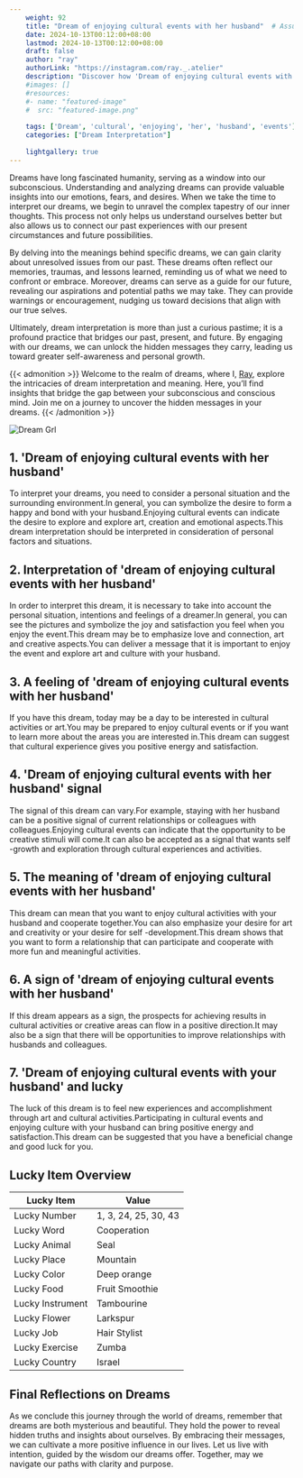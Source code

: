 ```yaml
---
    weight: 92
    title: "Dream of enjoying cultural events with her husband"  # Assuming 'title' column exists
    date: 2024-10-13T00:12:00+08:00
    lastmod: 2024-10-13T00:12:00+08:00
    draft: false
    author: "ray"
    authorLink: "https://instagram.com/ray._.atelier"
    description: "Discover how 'Dream of enjoying cultural events with her husband' can interpret your future and uncover its significant meanings in your life."
    #images: []
    #resources:
    #- name: "featured-image"
    #  src: "featured-image.png"
    
    tags: ['Dream', 'cultural', 'enjoying', 'her', 'husband', 'events']
    categories: ["Dream Interpretation"]
    
    lightgallery: true
---
```

    
Dreams have long fascinated humanity, serving as a window into our subconscious. Understanding and analyzing dreams can provide valuable insights into our emotions, fears, and desires. When we take the time to interpret our dreams, we begin to unravel the complex tapestry of our inner thoughts. This process not only helps us understand ourselves better but also allows us to connect our past experiences with our present circumstances and future possibilities.

By delving into the meanings behind specific dreams, we can gain clarity about unresolved issues from our past. These dreams often reflect our memories, traumas, and lessons learned, reminding us of what we need to confront or embrace. Moreover, dreams can serve as a guide for our future, revealing our aspirations and potential paths we may take. They can provide warnings or encouragement, nudging us toward decisions that align with our true selves.

Ultimately, dream interpretation is more than just a curious pastime; it is a profound practice that bridges our past, present, and future. By engaging with our dreams, we can unlock the hidden messages they carry, leading us toward greater self-awareness and personal growth.

{{< admonition >}}
Welcome to the realm of dreams, where I, [Ray](https://instagram.com/ray._.atelier), explore the intricacies of dream interpretation and meaning. Here, you’ll find insights that bridge the gap between your subconscious and conscious mind. Join me on a journey to uncover the hidden messages in your dreams.
{{< /admonition >}}

![Dream Grl](https://cdn.pixabay.com/photo/2017/11/02/03/35/gothic-2910057_1280.jpg "Dream Grl")

## 1. 'Dream of enjoying cultural events with her husband'
To interpret your dreams, you need to consider a personal situation and the surrounding environment.In general, you can symbolize the desire to form a happy and bond with your husband.Enjoying cultural events can indicate the desire to explore and explore art, creation and emotional aspects.This dream interpretation should be interpreted in consideration of personal factors and situations.

## 2. Interpretation of 'dream of enjoying cultural events with her husband'
In order to interpret this dream, it is necessary to take into account the personal situation, intentions and feelings of a dreamer.In general, you can see the pictures and symbolize the joy and satisfaction you feel when you enjoy the event.This dream may be to emphasize love and connection, art and creative aspects.You can deliver a message that it is important to enjoy the event and explore art and culture with your husband.

## 3. A feeling of 'dream of enjoying cultural events with her husband'
If you have this dream, today may be a day to be interested in cultural activities or art.You may be prepared to enjoy cultural events or if you want to learn more about the areas you are interested in.This dream can suggest that cultural experience gives you positive energy and satisfaction.

## 4. 'Dream of enjoying cultural events with her husband' signal
The signal of this dream can vary.For example, staying with her husband can be a positive signal of current relationships or colleagues with colleagues.Enjoying cultural events can indicate that the opportunity to be creative stimuli will come.It can also be accepted as a signal that wants self -growth and exploration through cultural experiences and activities.

## 5. The meaning of 'dream of enjoying cultural events with her husband'
This dream can mean that you want to enjoy cultural activities with your husband and cooperate together.You can also emphasize your desire for art and creativity or your desire for self -development.This dream shows that you want to form a relationship that can participate and cooperate with more fun and meaningful activities.

## 6. A sign of 'dream of enjoying cultural events with her husband'
If this dream appears as a sign, the prospects for achieving results in cultural activities or creative areas can flow in a positive direction.It may also be a sign that there will be opportunities to improve relationships with husbands and colleagues.

## 7. 'Dream of enjoying cultural events with your husband' and lucky
The luck of this dream is to feel new experiences and accomplishment through art and cultural activities.Participating in cultural events and enjoying culture with your husband can bring positive energy and satisfaction.This dream can be suggested that you have a beneficial change and good luck for you.

## Lucky Item Overview
| Lucky Item          | Value              |
|---------------|--------------------|
| Lucky Number        | 1, 3, 24, 25, 30, 43  |
| Lucky Word          | Cooperation |
| Lucky Animal        | Seal |
| Lucky Place         | Mountain     |
| Lucky Color         | Deep orange     |
| Lucky Food          | Fruit Smoothie      |
| Lucky Instrument    | Tambourine |
| Lucky Flower        | Larkspur    |
| Lucky Job           | Hair Stylist       |
| Lucky Exercise      | Zumba  |
| Lucky Country       | Israel    |


##  Final Reflections on Dreams

As we conclude this journey through the world of dreams, remember that dreams are both mysterious and beautiful. They hold the power to reveal hidden truths and insights about ourselves. By embracing their messages, we can cultivate a more positive influence in our lives. Let us live with intention, guided by the wisdom our dreams offer. Together, may we navigate our paths with clarity and purpose.
